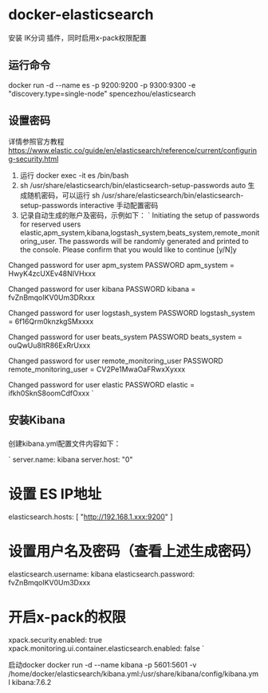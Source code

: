 # docker-elasticsearch

安装 IK分词 插件，同时启用x-pack权限配置

## 运行命令

docker run -d --name es -p 9200:9200 -p 9300:9300 -e "discovery.type=single-node" spencezhou/elasticsearch

## 设置密码

详情参照官方教程
https://www.elastic.co/guide/en/elasticsearch/reference/current/configuring-security.html

1. 运行 docker exec -it es /bin/bash
2. sh /usr/share/elasticsearch/bin/elasticsearch-setup-passwords auto
生成随机密码，可以运行  sh /usr/share/elasticsearch/bin/elasticsearch-setup-passwords interactive 手动配置密码
3. 记录自动生成的账户及密码，示例如下：
`
Initiating the setup of passwords for reserved users elastic,apm_system,kibana,logstash_system,beats_system,remote_monitoring_user.
The passwords will be randomly generated and printed to the console.
Please confirm that you would like to continue [y/N]y


Changed password for user apm_system
PASSWORD apm_system = HwyK4zcUXEv48NIVHxxx

Changed password for user kibana
PASSWORD kibana = fvZnBmqoIKV0Um3DRxxx

Changed password for user logstash_system
PASSWORD logstash_system = 6f16Qrm0knzkgSMxxxx

Changed password for user beats_system
PASSWORD beats_system = ouQwUu8ltR86ExRrUxxx

Changed password for user remote_monitoring_user
PASSWORD remote_monitoring_user = CV2Pe1MwaOaFRwxXyxxx

Changed password for user elastic
PASSWORD elastic = ifkh0SknS8oomCdfOxxx
`

## 安装Kibana

### 
创建kibana.yml配置文件内容如下：

`
server.name: kibana
server.host: "0"
# 设置 ES IP地址
elasticsearch.hosts: [ "http://192.168.1.xxx:9200" ]
# 设置用户名及密码（查看上述生成密码）
elasticsearch.username: kibana
elasticsearch.password: fvZnBmqoIKV0Um3Dxxx
# 开启x-pack的权限
xpack.security.enabled: true
xpack.monitoring.ui.container.elasticsearch.enabled: false
`

启动docker
docker run -d --name kibana -p 5601:5601 -v /home/docker/elasticsearch/kibana.yml:/usr/share/kibana/config/kibana.yml kibana:7.6.2


